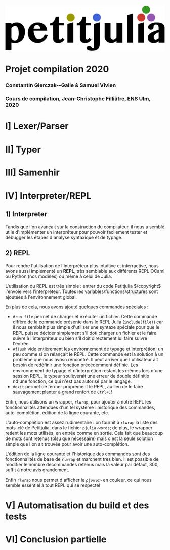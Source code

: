 ![alt text](logo.png)

# Projet compilation 2020
### Constantin Gierczak--Galle & Samuel Vivien
### Cours de compilation, Jean-Christophe Filliâtre, ENS Ulm, 2020

# I] Lexer/Parser

# II] Typer

# III] Samenhir

# IV] Interpreter/REPL

## 1) Interpreter

Tandis que l'on avançait sur la construction du compilateur, il nous a semblé utile d'implémenter un interpréteur pour pouvoir facilement tester et débugger les étapes d'analyse syntaxique et de typage.


## 2) REPL

Pour rendre l'utilisation de l'interpréteur plus intuitive et interractive, nous avons aussi implémenté un **REPL**, très semblable aux différents REPL OCaml ou Python (nos modèles) ou même à celui de Julia.

L'utilisation du REPL est très simple : entrer du code Petitjulia $\copyright$ l'envoie vers l'interpréteur. Toutes les variables/functions/structures sont ajoutées à l'environnement global.

En plus de cela, nous avons ajouté quelques commandes spéciales :
- `#run file` permet de charger et exécuter un fichier. Cette commande diffère de la commande présente dans le REPL Julia (`include(file)`) car il nous semblait plus simple d'utiliser une syntaxe spéciale pour que le REPL puisse décider simplement s'il doti charger un fichier et le faire suivre à l'interpréteur ou bien s'il doit directement lui faire suivre l'entrée.
- `#flush` vide entièrement les environnement de typage et interprétion; un peu comme si on relançait le REPL. Cette commande est la solution à un problème que nous avosn rencontré. Il peut arriver que l'utilisateur ait besoin de redéfinir une fonction précédemment définie. Les environnement de typage et d'interprétion restant les mêmes lors d'une session REPL, le typeur soulèverait une erreur de double définitio nd'une fonction, ce qui n'est pas autorisé par le langage.
- `#exit` permet de fermer proprement le REPL, au lieu de le faire sauvagement planter à grand renfort de `Ctrl+C`!


Enfin, nous utilisons un wrapper, `rlwrap`, pour ajouter à notre REPL les fonctionnalités attendues d'un tel système : historique des commandes, auto-complétion, édition de la ligne courante, etc.

L'auto-complétion est assez rudimentaire : on fournit à `rlwrap` la liste des mots-clé de Petitjulia, dans le fichier `pjulia-words`; de plus, le wrapper retient  les mots utilisés, en entrée comme en sortie. Cela fait que beaucoup de mots sont retenus (plsu que nécessaire) mais c'est la seule solution simple que l'on ait trouvée pour avoir une auto-complétion.

L'édition de la ligne courante et l'historique des commandes sont des fonctionnalités de base de `rlwrap` et marchent très bien. Il est possible de modifier le nombre decommandes retenus mais la valeur par défaut, $300$, suffit à notre avis grandement.

Enfin `rlwrap` nous permet d'afficher le `ρjυλια>` en couleur, ce qui nous semble essentiel à tout REPL qui se respecte!

# V] Automatisation du build et des tests



# VI] Conclusion partielle
